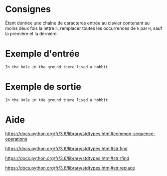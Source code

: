 # Consignes

Étant donnée une chaîne de caractères entrée au clavier contenant au moins deux fois la lettre `h`, remplacer toutes les occurrences de `h` par `H`, sauf la première et la dernière.

# Exemple d'entrée

```
In the hole in the ground there lived a hobbit
```

# Exemple de sortie

```
In the Hole in tHe ground tHere lived a hobbit
```

# Aide

https://docs.python.org/fr/3.6/library/stdtypes.html#common-sequence-operations

https://docs.python.org/fr/3.6/library/stdtypes.html#str.find

https://docs.python.org/fr/3.6/library/stdtypes.html#str.rfind

https://docs.python.org/fr/3.6/library/stdtypes.html#str.replace
